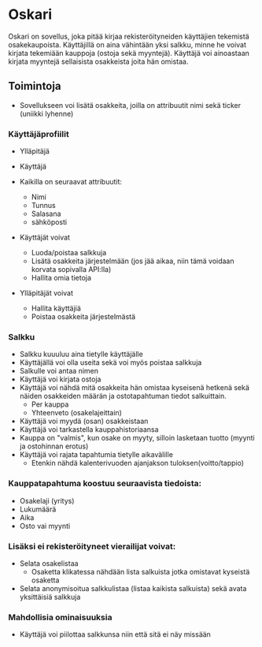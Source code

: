 # Oskari

Oskari on sovellus, joka pitää kirjaa rekisteröityneiden käyttäjien tekemistä osakekaupoista. Käyttäjillä on aina vähintään yksi salkku, minne he voivat kirjata tekemiään kauppoja (ostoja sekä myyntejä). Käyttäjä voi ainoastaan kirjata myyntejä sellaisista osakkeista joita hän omistaa.


## Toimintoja
* Sovellukseen voi lisätä osakkeita, joilla on attribuutit nimi sekä ticker (uniikki lyhenne)

### Käyttäjäprofiilit
* Ylläpitäjä
* Käyttäjä

* Kaikilla on seuraavat attribuutit:
  * Nimi
  * Tunnus
  * Salasana
  * sähköposti

* Käyttäjät voivat
  * Luoda/poistaa salkkuja
  * Lisätä osakkeita järjestelmään (jos jää aikaa, niin tämä voidaan korvata sopivalla API:lla)
  * Hallita omia tietoja
* Ylläpitäjät voivat
  * Hallita käyttäjiä
  * Poistaa osakkeita järjestelmästä

### Salkku
* Salkku kuuuluu aina tietylle käyttäjälle
* Käyttäjällä voi olla useita sekä voi myös poistaa salkkuja
* Salkulle voi antaa nimen
* Käyttäjä voi kirjata ostoja
* Käyttäjä voi nähdä mitä osakkeita hän omistaa kyseisenä hetkenä sekä näiden osakkeiden määrän ja ostotapahtuman tiedot salkuittain.
  * Per kauppa
  * Yhteenveto (osakelajeittain)
* Käyttäjä voi myydä (osan) osakkeistaan
* Käyttäjä voi tarkastella kauppahistoriaansa
* Kauppa on "valmis", kun osake on myyty, silloin lasketaan tuotto (myynti ja ostohinnan erotus)
* Käyttäjä voi rajata tapahtumia tietylle aikavälille
  * Etenkin nähdä kalenterivuoden ajanjakson tuloksen(voitto/tappio)

### Kauppatapahtuma koostuu seuraavista tiedoista:
* Osakelaji (yritys)
* Lukumäärä
* Aika
* Osto vai myynti

### Lisäksi ei rekisteröityneet vierailijat voivat:
* Selata osakelistaa
  * Osaketta klikatessa nähdään lista salkuista jotka omistavat kyseistä osaketta
* Selata anonymisoitua salkkulistaa (listaa kaikista salkuista) sekä avata yksittäisiä salkkuja

### Mahdollisia ominaisuuksia
* Käyttäjä voi piilottaa salkkunsa niin että sitä ei näy missään
